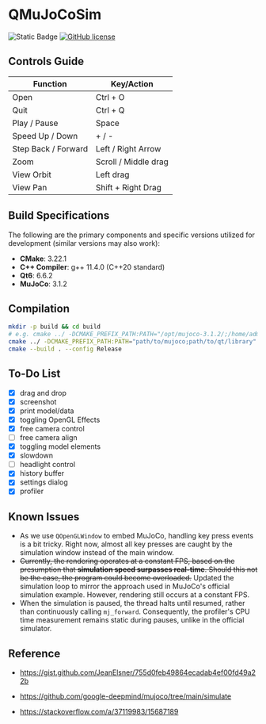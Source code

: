 # QMuJoCoSim

![Static Badge](https://img.shields.io/badge/std-c%2B%2B20-blue)
[![GitHub license](https://img.shields.io/badge/license-MIT-blue.svg)](https://raw.githubusercontent.com/hesic73/PictureConverter/master/LICENSE)

## Controls Guide

| Function            | Key/Action           |
| ------------------- | -------------------- |
| Open                | Ctrl + O             |
| Quit                | Ctrl + Q             |
| Play / Pause        | Space                |
| Speed Up / Down     | + / -                |
| Step Back / Forward | Left / Right Arrow   |
| Zoom                | Scroll / Middle drag |
| View Orbit          | Left drag            |
| View Pan            | Shift + Right Drag   |

## Build Specifications

The following are the primary components and specific versions utilized for development (similar versions may also work):

- **CMake**: 3.22.1
- **C++ Compiler**: g++ 11.4.0 (C++20 standard)
- **Qt6**: 6.6.2
- **MuJoCo**: 3.1.2


## Compilation

```bash
mkdir -p build && cd build
# e.g. cmake ../ -DCMAKE_PREFIX_PATH:PATH="/opt/mujoco-3.1.2/;/home/admin1/Qt/6.6.2/gcc_64/"
cmake ../ -DCMAKE_PREFIX_PATH:PATH="path/to/mujoco;path/to/qt/library"
cmake --build . --config Release
```

## To-Do List

- [x] drag and drop
- [x] screenshot
- [x] print model/data
- [x] toggling OpenGL Effects
- [x] free camera control
- [ ] free camera align
- [x] toggling model elements
- [x] slowdown
- [ ] headlight control
- [x] history buffer
- [x] settings dialog
- [x] profiler

## Known Issues

- As we use `QOpenGLWindow` to embed MuJoCo, handling key press events is a bit tricky. Right now, almost all key presses are caught by the simulation window instead of the main window.
- ~~Currently, the rendering operates at a constant FPS, based on the presumption that **simulation speed surpasses real-time**. Should this not be the case, the program could become overloaded.~~ Updated the simulation loop to mirror the approach used in MuJoCo's official simulation example. However, rendering still occurs at a constant FPS.
- When the simulation is paused, the thread halts until resumed, rather than continuously calling `mj_forward`.  Consequently, the profiler's CPU time measurement remains static during pauses, unlike in the official simulator.

## Reference

- https://gist.github.com/JeanElsner/755d0feb49864ecadab4ef00fd49a22b

- https://github.com/google-deepmind/mujoco/tree/main/simulate

- https://stackoverflow.com/a/37119983/15687189